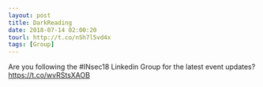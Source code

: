 ```yaml
---
layout: post
title: DarkReading
date: 2018-07-14 02:00:20
tourl: http://t.co/nSh7l5vd4x
tags: [Group]
---
```

Are you following the #INsec18 Linkedin Group for the latest event updates?  https://t.co/wvRStsXAOB